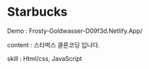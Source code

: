 # Starbucks

Demo : Frosty-Goldwasser-D09f3d.Netlify.App/

content : 스타벅스 클론코딩 입니다. 

skill : Html/css, JavaScript
